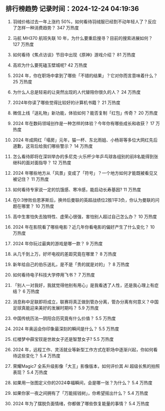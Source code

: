 
## 排行榜趋势 记录时间：2024-12-24 04:19:36
  
  1. 羽绒价格过去一年上涨约 50%，如何看待羽绒服已经割不动年轻人了？反应了怎样一种消费趋势？ 347 万热度
    
  2. 马航 MH370 航班失联 10 年，为什么要重启搜寻？目前的搜索进展如何？ 127 万热度
    
  3. 如何看待《焦点访谈》节目中出现《原神》游戏介绍？ 81 万热度
    
  4. 高欢为什么要死磕玉壁城呢? 42 万热度
    
  5. 2024 年，你在职场中拿到了哪些「不错的结果」？它对你而言意味着什么？ 25 万热度
    
  6. 为什么人总是轻易的让突然出现的人代替陪你很久的人？ 24 万热度
    
  7. 2024年你读了哪些觉得比较好的计算机书籍？ 21 万热度
    
  8. 微信上线「送礼物」新功能，体验如何？能否复制「红包」传奇？ 20 万热度
    
  9. 2024 年在数码领域创作是一种怎样的体验？今年你有哪些成长和收获？ 17 万热度
    
  10. 2024 年成网红「塌房」元年，猫一杯、东北雨姐、小杨哥等多位大网红先后道歉，这背后给我们哪些警示？ 14 万热度
    
  11. 怎么看待即将在深圳举办的多尼克·火乐杯少年乒乓球各组别的前8名能得到张继科的面对面指导？ 12 万热度
    
  12. 2024 年哪些地方从「风景」变成了「符号」？一个地方如何才能既被看见又被记住？ 11 万热度
    
  13. 如何看待专家说一定的饥饿感、寒冷感，能启动长寿基因? 11 万热度
    
  14. 在0:3惨败伯恩茅斯后，换帅后曼联的英超战绩位2胜1平3负，你认为曼联的问题在哪里？ 10 万热度
    
  15. 高中生害怕失去独特性、虚荣心很强，害怕别人超过自己怎么办？ 10 万热度
    
  16. 2024 年在影院看了哪些电影？近几年你看电影的偏好产生了什么变化？ 10 万热度
    
  17. 2024 年你玩过最爽的游戏是哪一款？ 9 万热度
    
  18. 从几千到上万，好坏电视的差距究竟在哪里？ 8 万热度
    
  19. 新年给自己的伯乐送礼，是不是「贵的就是对的」？ 8 万热度
    
  20. 如何看待电子科技大学停用飞书？ 7 万热度
    
  21. 「别人一对我好，我就觉得他别有用心」是我看透了人性，还是我心理上有症结？ 6 万热度
    
  22. 消息称中足联即将成立，联赛将真正做到管办分离，管办分离有何意义？中国足球真能迎来美好的发展时期吗？ 5.9 万热度
    
  23. 中国传统历法—阴阳合历究竟有什么价值？ 5.5 万热度
    
  24. 2024 年奥运会你印象最深刻的瞬间是什么？ 5.5 万热度
    
  25. 红楼梦中薛宝钗是世故女子还是智慧女子? 5.5 万热度
    
  26. 2024 年，远程工作、灵活就业等新型工作方式在职场中逐渐兴起，你如何看待这些变化？ 5.4 万热度
    
  27. 荣耀Magic7 全系升级影像「大王」影像版本，如何评价其 AI 超级长焦的拍照表现？ 5.4 万热度
    
  28. 如果用一张图定义你的2024幸福瞬间，会是哪一张？为什么？ 5.4 万热度
    
  29. 如果你家一夜之间拥有了「万能摇钱树」，你希望摇出什么？ 5.4 万热度
    
  30. 2024 年为了摆脱负面情绪，你都做了哪些恢复能量的事情？ 5.4 万热度
    